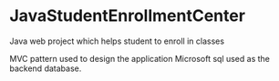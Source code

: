 # JavaStudentEnrollmentCenter
Java web project which helps student to enroll in classes


MVC pattern used to design the application
Microsoft sql used as the backend database.


